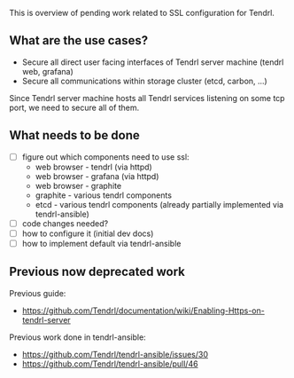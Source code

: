 This is overview of pending work related to SSL configuration for Tendrl.

## What are the use cases?

* Secure all direct user facing interfaces of Tendrl server machine (tendrl web, grafana)
* Secure all communications within storage cluster (etcd, carbon, ...)

Since Tendrl server machine hosts all Tendrl services listening on some tcp port, we need to secure all of them.

## What needs to be done

* [ ] figure out which components need to use ssl:
   - web browser - tendrl (via httpd)
   - web browser - grafana (via httpd)
   - web browser - graphite
   - graphite - various tendrl components
   - etcd - various tendrl components (already partially implemented via tendrl-ansible)
* [ ] code changes needed?
* [ ] how to configure it (initial dev docs)
* [ ] how to implement default via tendrl-ansible

## Previous now deprecated work

Previous guide:

* https://github.com/Tendrl/documentation/wiki/Enabling-Https-on-tendrl-server

Previous work done in tendrl-ansible:

* https://github.com/Tendrl/tendrl-ansible/issues/30
* https://github.com/Tendrl/tendrl-ansible/pull/46

